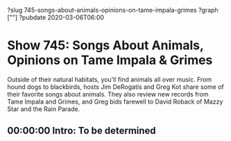 ?slug 745-songs-about-animals-opinions-on-tame-impala-grimes
?graph [""]
?pubdate 2020-03-06T06:00

# Show 745: Songs About Animals, Opinions on Tame Impala & Grimes

Outside of their natural habitats, you'll find animals all over music. From hound dogs to blackbirds, hosts Jim DeRogatis and Greg Kot share some of their favorite songs about animals. They also review new records from Tame Impala and Grimes, and Greg bids farewell to David Roback of Mazzy Star and the Rain Parade.

## 00:00:00 Intro: To be determined